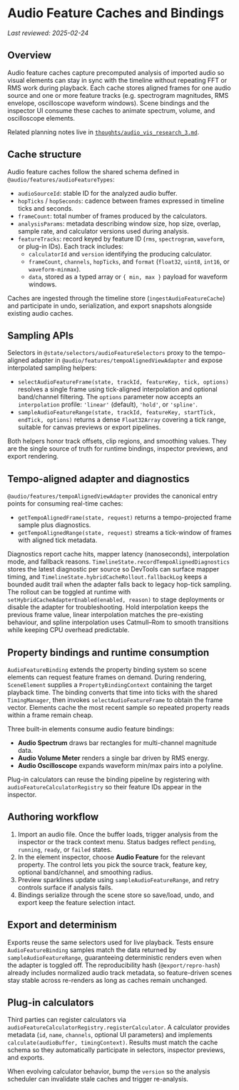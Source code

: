 # Audio Feature Caches and Bindings

_Last reviewed: 2025-02-24_

## Overview

Audio feature caches capture precomputed analysis of imported audio so visual elements can stay in
sync with the timeline without repeating FFT or RMS work during playback. Each cache stores aligned
frames for one audio source and one or more feature tracks (e.g. spectrogram magnitudes, RMS
envelope, oscilloscope waveform windows). Scene bindings and the inspector UI consume these caches to
animate spectrum, volume, and oscilloscope elements.

Related planning notes live in [`thoughts/audio_vis_research_3.md`](../thoughts/audio_vis_research_3.md).

## Cache structure

Audio feature caches follow the shared schema defined in `@audio/features/audioFeatureTypes`:

- `audioSourceId`: stable ID for the analyzed audio buffer.
- `hopTicks` / `hopSeconds`: cadence between frames expressed in timeline ticks and seconds.
- `frameCount`: total number of frames produced by the calculators.
- `analysisParams`: metadata describing window size, hop size, overlap, sample rate, and calculator
  versions used during analysis.
- `featureTracks`: record keyed by feature ID (`rms`, `spectrogram`, `waveform`, or plug-in IDs).
  Each track includes:
  - `calculatorId` and `version` identifying the producing calculator.
  - `frameCount`, `channels`, `hopTicks`, and `format` (`float32`, `uint8`, `int16`, or
    `waveform-minmax`).
  - `data`, stored as a typed array or `{ min, max }` payload for waveform windows.

Caches are ingested through the timeline store (`ingestAudioFeatureCache`) and participate in undo,
serialization, and export snapshots alongside existing audio caches.

## Sampling APIs

Selectors in `@state/selectors/audioFeatureSelectors` proxy to the tempo-aligned adapter in
`@audio/features/tempoAlignedViewAdapter` and expose interpolated sampling helpers:

- `selectAudioFeatureFrame(state, trackId, featureKey, tick, options)` resolves a single frame using
  tick-aligned interpolation and optional band/channel filtering. The `options` parameter now accepts
  an `interpolation` profile: `'linear'` (default), `'hold'`, or `'spline'`.
- `sampleAudioFeatureRange(state, trackId, featureKey, startTick, endTick, options)` returns a dense
  `Float32Array` covering a tick range, suitable for canvas previews or export pipelines.

Both helpers honor track offsets, clip regions, and smoothing values. They are the single source of
truth for runtime bindings, inspector previews, and export rendering.

## Tempo-aligned adapter and diagnostics

`@audio/features/tempoAlignedViewAdapter` provides the canonical entry points for consuming real-time
caches:

- `getTempoAlignedFrame(state, request)` returns a tempo-projected frame sample plus diagnostics.
- `getTempoAlignedRange(state, request)` streams a tick-window of frames with aligned tick metadata.

Diagnostics report cache hits, mapper latency (nanoseconds), interpolation mode, and fallback reasons.
`TimelineState.recordTempoAlignedDiagnostics` stores the latest diagnostic per source so DevTools can
surface mapper timing, and `TimelineState.hybridCacheRollout.fallbackLog` keeps a bounded audit trail
when the adapter falls back to legacy hop-tick sampling. The rollout can be toggled at runtime with
`setHybridCacheAdapterEnabled(enabled, reason)` to stage deployments or disable the adapter for
troubleshooting. Hold interpolation keeps the previous frame value, linear interpolation matches the
pre-existing behaviour, and spline interpolation uses Catmull–Rom to smooth transitions while keeping
CPU overhead predictable.

## Property bindings and runtime consumption

`AudioFeatureBinding` extends the property binding system so scene elements can request feature
frames on demand. During rendering, `SceneElement` supplies a `PropertyBindingContext` containing the
target playback time. The binding converts that time into ticks with the shared `TimingManager`, then
invokes `selectAudioFeatureFrame` to obtain the frame vector. Elements cache the most recent sample
so repeated property reads within a frame remain cheap.

Three built-in elements consume audio feature bindings:

- **Audio Spectrum** draws bar rectangles for multi-channel magnitude data.
- **Audio Volume Meter** renders a single bar driven by RMS energy.
- **Audio Oscilloscope** expands waveform min/max pairs into a polyline.

Plug-in calculators can reuse the binding pipeline by registering with
`audioFeatureCalculatorRegistry` so their feature IDs appear in the inspector.

## Authoring workflow

1. Import an audio file. Once the buffer loads, trigger analysis from the inspector or the track
   context menu. Status badges reflect `pending`, `running`, `ready`, or `failed` states.
2. In the element inspector, choose **Audio Feature** for the relevant property. The control lets you
   pick the source track, feature key, optional band/channel, and smoothing radius.
3. Preview sparklines update using `sampleAudioFeatureRange`, and retry controls surface if analysis
   fails.
4. Bindings serialize through the scene store so save/load, undo, and export keep the feature
   selection intact.

## Export and determinism

Exports reuse the same selectors used for live playback. Tests ensure `AudioFeatureBinding` samples
match the data returned by `sampleAudioFeatureRange`, guaranteeing deterministic renders even when the
adapter is toggled off. The reproducibility hash (`@export/repro-hash`) already includes normalized
audio track metadata, so feature-driven scenes stay stable across re-renders as long as caches remain
unchanged.

## Plug-in calculators

Third parties can register calculators via `audioFeatureCalculatorRegistry.registerCalculator`. A
calculator provides metadata (`id`, `name`, `channels`, optional UI parameters) and implements
`calculate(audioBuffer, timingContext)`. Results must match the cache schema so they automatically
participate in selectors, inspector previews, and exports.

When evolving calculator behavior, bump the `version` so the analysis scheduler can invalidate stale
caches and trigger re-analysis.
